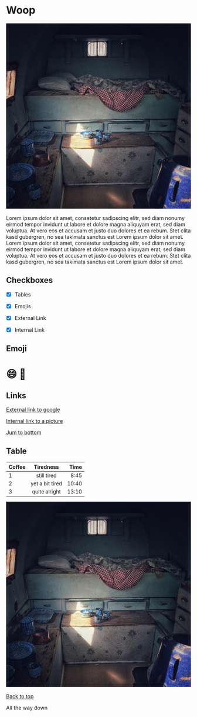 # Woop

![alt text](./img/sleep-g4a40c23a8_1280.jpg "tiny house")


Lorem ipsum dolor sit amet, consetetur sadipscing elitr, sed diam nonumy eirmod tempor invidunt ut labore et dolore magna aliquyam erat, sed diam voluptua. At vero eos et accusam et justo duo dolores et ea rebum. Stet clita kasd gubergren, no sea takimata sanctus est Lorem ipsum dolor sit amet. Lorem ipsum dolor sit amet, consetetur sadipscing elitr, sed diam nonumy eirmod tempor invidunt ut labore et dolore magna aliquyam erat, sed diam voluptua. At vero eos et accusam et justo duo dolores et ea rebum. Stet clita kasd gubergren, no sea takimata sanctus est Lorem ipsum dolor sit amet.


## Checkboxes

- [x] Tables
- [x] Emojis
- [x] External Link
- [x] Internal Link



## Emoji

# :smile: :grimacing:


## Links

[External link to google](https://www.google.com)


[Internal link to a picture](./img/sleep-g4a40c23a8_1280.jpg)

[Jum to bottom](#bottom)


## Table

| Coffee  |   Tiredness    |  Time |
|----------|:-------------:|------:|
| 1 |  still tired         | 8:45  |
| 2 |    yet a bit tired   | 10:40 |
| 3 | quite alright        | 13:10 |

![alt text](./img/sleep-g4a40c23a8_1280.jpg "tiny house")



[Back to top](#Woop)

<a name="bottom">All the way down</a>
